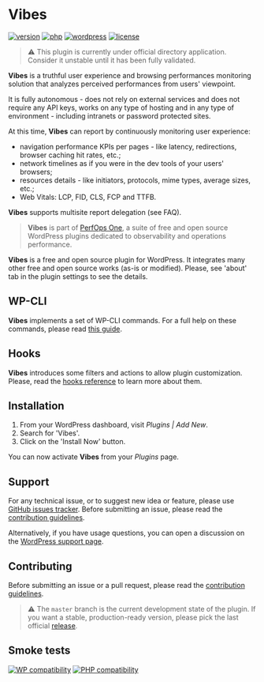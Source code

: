 # Vibes
[![version](https://badgen.net/github/release/Pierre-Lannoy/wp-vibes/)](https://wordpress.org/plugins/vibes/)
[![php](https://badgen.net/badge/php/7.2+/green)](https://wordpress.org/plugins/vibes/)
[![wordpress](https://badgen.net/badge/wordpress/5.6+/green)](https://wordpress.org/plugins/vibes/)
[![license](https://badgen.net/github/license/Pierre-Lannoy/wp-vibes/)](/license.txt)

> ⚠️ This plugin is currently under official directory application. Consider it unstable until it has been fully validated.

__Vibes__ is a truthful user experience and browsing performances monitoring solution that analyzes perceived performances from users' viewpoint.

It is fully autonomous - does not rely on external services and does not require any API keys, works on any type of hosting and in any type of environment - including intranets or password protected sites.

At this time, __Vibes__ can report by continuously monitoring user experience:

* navigation performance KPIs per pages - like latency, redirections, browser caching hit rates, etc.;
* network timelines as if you were in the dev tools of your users' browsers;
* resources details - like initiators, protocols, mime types, average sizes, etc.;
* Web Vitals: LCP, FID, CLS, FCP and TTFB.

__Vibes__ supports multisite report delegation (see FAQ).

> __Vibes__ is part of [PerfOps One](https://perfops.one/), a suite of free and open source WordPress plugins dedicated to observability and operations performance.

__Vibes__ is a free and open source plugin for WordPress. It integrates many other free and open source works (as-is or modified). Please, see 'about' tab in the plugin settings to see the details.

## WP-CLI

__Vibes__ implements a set of WP-CLI commands. For a full help on these commands, please read [this guide](WP-CLI.md).

## Hooks

__Vibes__ introduces some filters and actions to allow plugin customization. Please, read the [hooks reference](HOOKS.md) to learn more about them.

## Installation

1. From your WordPress dashboard, visit _Plugins | Add New_.
2. Search for 'Vibes'.
3. Click on the 'Install Now' button.

You can now activate __Vibes__ from your _Plugins_ page.

## Support

For any technical issue, or to suggest new idea or feature, please use [GitHub issues tracker](https://github.com/Pierre-Lannoy/wp-vibes/issues). Before submitting an issue, please read the [contribution guidelines](CONTRIBUTING.md).

Alternatively, if you have usage questions, you can open a discussion on the [WordPress support page](https://wordpress.org/support/plugin/vibes/). 

## Contributing

Before submitting an issue or a pull request, please read the [contribution guidelines](CONTRIBUTING.md).

> ⚠️ The `master` branch is the current development state of the plugin. If you want a stable, production-ready version, please pick the last official [release](https://github.com/Pierre-Lannoy/wp-vibes/releases).

## Smoke tests
[![WP compatibility](https://plugintests.com/plugins/vibes/wp-badge.svg)](https://plugintests.com/plugins/vibes/latest)
[![PHP compatibility](https://plugintests.com/plugins/vibes/php-badge.svg)](https://plugintests.com/plugins/vibes/latest)
